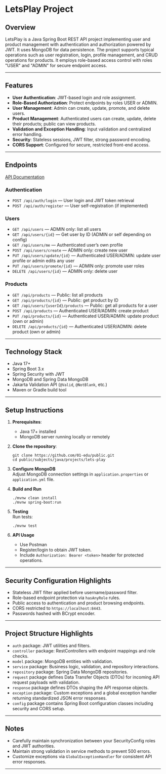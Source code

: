 # LetsPlay Project

## Overview

LetsPlay is a Java Spring Boot REST API project implementing user and product management with authentication and authorization powered by JWT. It uses MongoDB for data persistence. The project supports typical operations such as user registration, login, profile management, and CRUD operations for products. It employs role-based access control with roles "USER" and "ADMIN" for secure endpoint access.

***

## Features

- **User Authentication**: JWT-based login and role assignment.
- **Role-Based Authorization**: Protect endpoints by roles USER or ADMIN.
- **User Management**: Admin can create, update, promote, and delete users.
- **Product Management**: Authenticated users can create, update, delete their products; public can view products.
- **Validation and Exception Handling**: Input validation and centralized error handling.
- **Security**: Stateless sessions, JWT filter, strong password encoding.
- **CORS Support**: Configured for secure, restricted front-end access.

***

## Endpoints
[API Documentation](API-Documentation.md)


### Authentication

- `POST /api/auth/login` — User login and JWT token retrieval
- `POST /api/auth/register` — User self-registration (if implemented)

### Users

- `GET /api/users` — ADMIN only: list all users
- `GET /api/users/{id}` — Get user by ID (ADMIN or self depending on config)
- `GET /api/users/me` — Authenticated user’s own profile
- `POST /api/users/create` — ADMIN only: create new user
- `PUT /api/users/update/{id}` — Authenticated USER/ADMIN: update user profile or admin edits any user
- `PUT /api/users/promote/{id}` — ADMIN only: promote user roles
- `DELETE /api/users/{id}` — ADMIN only: delete user

### Products

- `GET /api/products` — Public: list all products
- `GET /api/products/{id}` — Public: get product by ID
- `GET /api/users/{userId}/products` — Public: get all products for a user
- `POST /api/products` — Authenticated USER/ADMIN: create product
- `PUT /api/products/{id}` — Authenticated USER/ADMIN: update product (own or admin)
- `DELETE /api/products/{id}` — Authenticated USER/ADMIN: delete product (own or admin)

***

## Technology Stack

- Java 17+
- Spring Boot 3.x
- Spring Security with JWT
- MongoDB and Spring Data MongoDB
- Jakarta Validation API (`@Valid`, `@NotBlank`, etc.)
- Maven or Gradle build tool

***

## Setup Instructions

1. **Prerequisites**:
    - Java 17+ installed
    - MongoDB server running locally or remotely

2. **Clone the repository**:
   ```
   git clone https://github.com/01-edu/public.git
   cd public/subjects/java/projects/lets-play
   ```

3. **Configure MongoDB**  
   Adjust MongoDB connection settings in `application.properties` or `application.yml` file.

4. **Build and Run**
   ```
   ./mvnw clean install
   ./mvnw spring-boot:run
   ```

5. **Testing**  
   Run tests:
   ```
   ./mvnw test
   ```

6. **API Usage**
    - Use Postman
    - Register/login to obtain JWT token.
    - Include `Authorization: Bearer <token>` header for protected operations.

***

## Security Configuration Highlights

- Stateless JWT filter applied before username/password filter.
- Role-based endpoint protection via `hasAnyRole` rules.
- Public access to authentication and product browsing endpoints.
- CORS restricted to `https://localhost:8443`.
- Passwords hashed with BCrypt encoder.

***

## Project Structure Highlights

- `auth` package: JWT utilities and filters.
- `controller` package: RestControllers with endpoint mappings and role checks.
- `model` package: MongoDB entities with validation.
- `service` package: Business logic, validation, and repository interactions.
- `repository` package: Spring Data MongoDB repositories.
- `request` package defines Data Transfer Objects (DTOs) for incoming API request payloads with validation.
- `response` package defines DTOs shaping the API response objects.
- `exception` package: Custom exceptions and a global exception handler returning standardized JSON error responses.
- `config` package contains Spring Boot configuration classes including security and CORS setup.
***

## Notes

- Carefully maintain synchronization between your SecurityConfig roles and JWT authorities.
- Maintain strong validation in service methods to prevent 500 errors.
- Customize exceptions via `GlobalExceptionHandler` for consistent API error responses.

***

